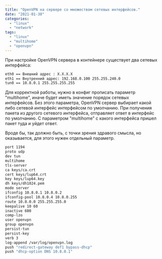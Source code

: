 ```yaml
---
title: "OpenVPN на сервере со множеством сетевых интерфейсов."
date: "2021-01-30"
categories: 
  - "linux"
  - "network"
tags: 
  - "linux"
  - "multihome"
  - "openvpn"
---
```

При настройке OpenVPN сервера в контейнере существует два сетевых интерфейса:

```bash
eth0 == Внешний адрес : X.X.X.X
eth1 == Внутренний адрес: 192.168.0.100 255.255.240.0
tun0 == 10.8.0.1 255.255.255.255

```

Для корректной работы, нужно в конфиг прописать параметр "multihome", иначе будет иметь значение порядок сетевых интерфейсов.
Без этого параметра, OpenVPN сервер выбирает какой либо сетевой интерфейс интерфейсом по умолчанию.
При получения пакета из другого сетевого интерфейса, отправляет ответ в интерфейс по умолчанию.
С параметром "multihome" с какого интерфейса пришел пакет туда и уйдет ответ.

Вроде бы, так должно быть, с точки зрения здравого смысла, но оказывается, для этого нужен отдельный параметр.

```bash
port 1194
proto udp
dev tun
multihome
tls-server
ca keys/ca.crt
cert keys/lup64.crt
key keys/lup64.key
dh keys/dh1024.pem
mode server
ifconfig 10.8.0.1 10.8.0.2
ifconfig-pool 10.8.0.4 10.8.0.255
route 10.8.0.0 255.255.255.0
keepalive 10 60
inactive 600
comp-lzo
user openvpn
group openvpn
persist-tun
persist-key
verb 3
log-append /var/log/openvpn.log
push "redirect-gateway def1 bypass-dhcp"
push "dhcp-option DNS 10.8.0.1"
```
